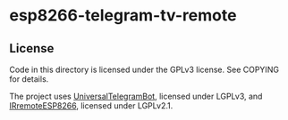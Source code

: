 # esp8266-telegram-tv-remote 

## License

Code in this directory is licensed under the GPLv3 license. See COPYING for details.

The project uses [UniversalTelegramBot](https://github.com/witnessmenow/Universal-Arduino-Telegram-Bot), licensed under LGPLv3, and [IRremoteESP8266](https://github.com/crankyoldgit/IRremoteESP8266), licensed under LGPLv2.1.

